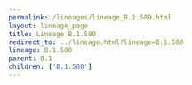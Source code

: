```yaml
---
permalink: /lineages/lineage_B.1.580.html
layout: lineage_page
title: Lineage B.1.580
redirect_to: ../lineage.html?lineage=B.1.580
lineage: B.1.580
parent: B.1
children: ['B.1.580']
---
```

